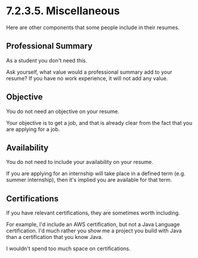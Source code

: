 # 7.2.3.5. Miscellaneous

Here are other components that some people include in their resumes.

## Professional Summary

As a student you don't need this.

Ask yourself, what value would a professional summary add to your resume? If you have no work experience, it will not add any value.

## Objective

You do not need an objective on your resume.

Your objective is to get a job, and that is already clear from the fact that you are applying for a job.

## Availability

You do not need to include your availability on your resume.

If you are applying for an internship will take place in a defined term (e.g. summer internship), then it's implied you are available for that term.

## Certifications

If you have relevant certifications, they are sometimes worth including.

For example, I'd include an AWS certification, but not a Java Language certification. I'd much rather you show me a project you build with Java than a certification that you know Java.

I wouldn't spend too much space on certifications.
